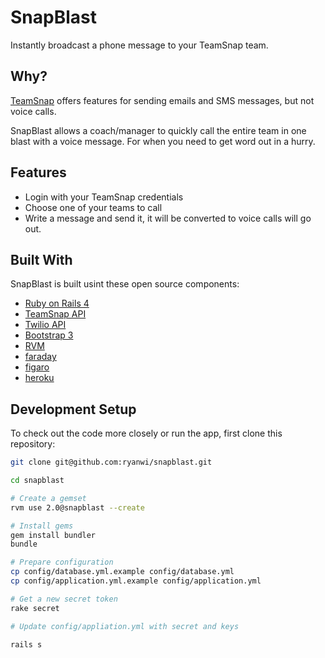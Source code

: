 # SnapBlast

Instantly broadcast a phone message to your TeamSnap team.

## Why?

[TeamSnap](http://www.teamsnap.com/) offers features for sending emails and SMS
messages, but not voice calls.

SnapBlast allows a coach/manager to quickly call the entire team in one blast
with a voice message.  For when you need to get word out in a hurry.

## Features

- Login with your TeamSnap credentials
- Choose one of your teams to call
- Write a message and send it, it will be converted to voice calls will go out.

## Built With

SnapBlast is built usint these open source components:

- [Ruby on Rails 4](https://github.com/rails/rails)
- [TeamSnap API](https://api.teamsnap.com/v2/)
- [Twilio API](https://www.twilio.com/)
- [Bootstrap 3](http://getbootstrap.com/)
- [RVM](http://rvm.io/)
- [faraday](https://github.com/lostisland/faraday)
- [figaro](https://github.com/laserlemon/figaro)
- [heroku](http://heroku.com)

## Development Setup

To check out the code more closely or run the app, first clone this repository:

```bash
git clone git@github.com:ryanwi/snapblast.git

cd snapblast

# Create a gemset
rvm use 2.0@snapblast --create

# Install gems
gem install bundler
bundle

# Prepare configuration
cp config/database.yml.example config/database.yml
cp config/application.yml.example config/application.yml

# Get a new secret token
rake secret

# Update config/appliation.yml with secret and keys

rails s
```


